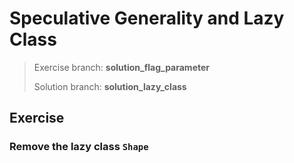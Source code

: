 # Speculative Generality and Lazy Class
> Exercise branch: **solution_flag_parameter**
>
> Solution branch: **solution_lazy_class**

## Exercise

### Remove the lazy class ```Shape```
